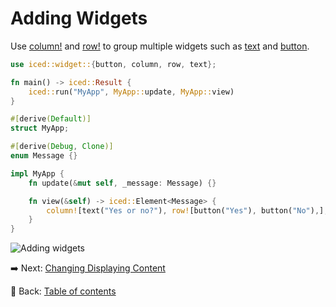 # Adding Widgets

Use [column!](https://docs.rs/iced/0.13.1/iced/widget/macro.column.html) and [row!](https://docs.rs/iced/0.13.1/iced/widget/macro.row.html) to group multiple widgets such as [text](https://docs.rs/iced/0.13.1/iced/widget/fn.text.html) and [button](https://docs.rs/iced/0.13.1/iced/widget/fn.button.html).

```rust
use iced::widget::{button, column, row, text};

fn main() -> iced::Result {
    iced::run("MyApp", MyApp::update, MyApp::view)
}

#[derive(Default)]
struct MyApp;

#[derive(Debug, Clone)]
enum Message {}

impl MyApp {
    fn update(&mut self, _message: Message) {}

    fn view(&self) -> iced::Element<Message> {
        column![text("Yes or no?"), row![button("Yes"), button("No"),],].into()
    }
}
```

![Adding widgets](./pic/adding_widgets.png)

:arrow_right: Next: [Changing Displaying Content](./changing_displaying_content.md)

:blue_book: Back: [Table of contents](./../README.md)
